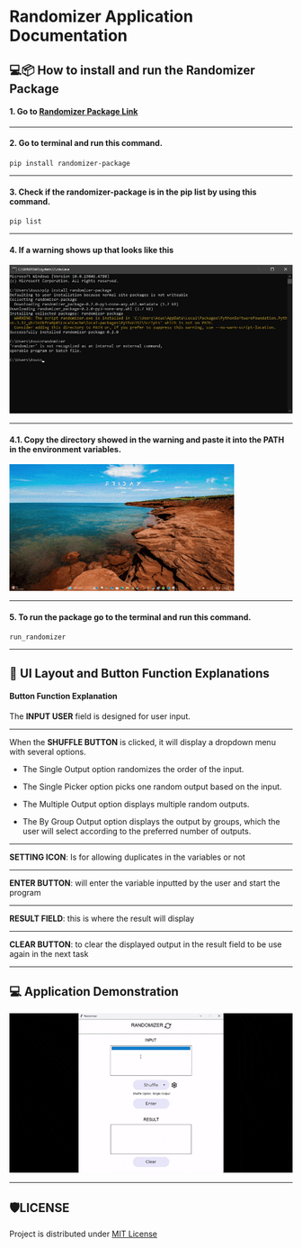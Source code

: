 # Randomizer Application Documentation

## 💻📦 How to install and run the Randomizer Package
  #### 1. Go to [Randomizer Package Link](https://pypi.org/project/randomizer-package/0.4.0/#description)
  ***
  #### 2. Go to terminal and run this command.
    pip install randomizer-package
  ***
  #### 3. Check if the randomizer-package is in the pip list by using this command.
    pip list
  ***
  #### 4. If a warning shows up that looks like this
  ![warning](doc_imgs/warning_script.jpg)
  ***
  #### 4.1. Copy the directory showed in the warning and paste it into the PATH in the environment variables.
  ![environmental_variable](doc_imgs/environmental_variable.gif)
  ***
  #### 5. To run the package go to the terminal and run this command.
    run_randomizer

---

## 💁 UI Layout and Button Function Explanations
  #### Button Function Explanation
The **INPUT USER** field is designed for user input. 
***

When the **SHUFFLE BUTTON** is clicked, it will display a dropdown menu with several options. 

  * The Single Output option randomizes the order of the input. 

  * The Single Picker option picks one random output based on the input. 

  * The Multiple Output option displays multiple random outputs. 

  * The By Group Output option displays the output by groups, which the user will select according to the preferred number of outputs.
    
 ***
 **SETTING ICON**: Is for allowing duplicates in the
 variables or not
 ***
 
 **ENTER BUTTON**: will enter the variable inputted by
 the user and start the program
 
 ***
 **RESULT FIELD**: this is where the result will display
 ***
 
 **CLEAR BUTTON**: to clear the displayed output in the result
 field to be use again in the next task

  ***
  ## 💻 Application Demonstration
  ![app_demo](doc_imgs/application_demo.gif)
  ***

  ## 🛡️LICENSE
  Project is distributed under [MIT License](LICENSE)



 
  
